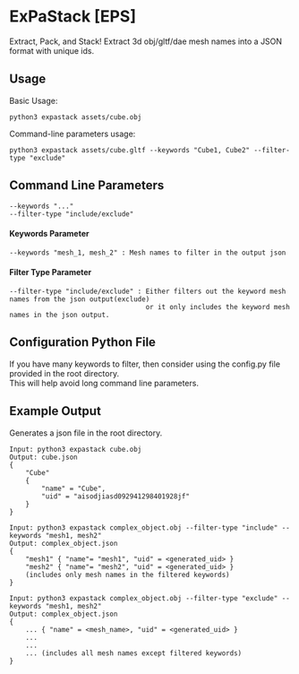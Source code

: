 # ExPaStack [EPS]
Extract, Pack, and Stack! Extract 3d obj/gltf/dae mesh names into a JSON format with unique ids.

## Usage
Basic Usage:
```
python3 expastack assets/cube.obj
```
Command-line parameters usage:
```
python3 expastack assets/cube.gltf --keywords "Cube1, Cube2" --filter-type "exclude"
```


## Command Line Parameters
```
--keywords "..."
--filter-type "include/exclude"
```
#### Keywords Parameter
```
--keywords "mesh_1, mesh_2" : Mesh names to filter in the output json
```

#### Filter Type Parameter
```
--filter-type "include/exclude" : Either filters out the keyword mesh names from the json output(exclude)
                                  or it only includes the keyword mesh names in the json output. 
```


## Configuration Python File
If you have many keywords to filter, then consider using the config.py file provided
in the root directory.<br>
This will help avoid long command line parameters.


## Example Output
Generates a json file in the root directory.
```
Input: python3 expastack cube.obj
Output: cube.json
{
    "Cube"
    {
        "name" = "Cube",
        "uid" = "aisodjiasd092941298401928jf"
    }
}
```
```
Input: python3 expastack complex_object.obj --filter-type "include" --keywords "mesh1, mesh2"
Output: complex_object.json
{
    "mesh1" { "name"= "mesh1", "uid" = <generated_uid> }
    "mesh2" { "name"= "mesh2", "uid" = <generated_uid> }
    (includes only mesh names in the filtered keywords)
}
```
```
Input: python3 expastack complex_object.obj --filter-type "exclude" --keywords "mesh1, mesh2"
Output: complex_object.json
{
    ... { "name" = <mesh_name>, "uid" = <generated_uid> }
    ...
    ...
    ... (includes all mesh names except filtered keywords)
}
```
